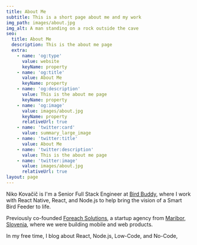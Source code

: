 ```yaml
---
title: About Me
subtitle: This is a short page about me and my work
img_path: images/about.jpg
img_alt: A man standing on a rock outside the cave
seo:
  title: About Me
  description: This is the about me page
  extra:
    - name: 'og:type'
      value: website
      keyName: property
    - name: 'og:title'
      value: About Me
      keyName: property
    - name: 'og:description'
      value: This is the about me page
      keyName: property
    - name: 'og:image'
      value: images/about.jpg
      keyName: property
      relativeUrl: true
    - name: 'twitter:card'
      value: summary_large_image
    - name: 'twitter:title'
      value: About Me
    - name: 'twitter:description'
      value: This is the about me page
    - name: 'twitter:image'
      value: images/about.jpg
      relativeUrl: true
layout: page
---
```

Niko Kovačič is I'm a Senior Full Stack Engineer at [Bird Buddy](https://mybirdbuddy.com/), where I work with React Native, React, and Node.js to help bring the vision of a Smart Bird Feeder to life.


Previously co-founded [Foreach Solutions](https://www.foreach-solutions.com/en/?ref=ncode), a startup agency from [Maribor, Slovenia](https://goo.gl/maps/GdHsezDhZLiPUm7z9), where we were building mobile and web products.

In my free time, I blog about React, Node.js, Low-Code, and No-Code,
